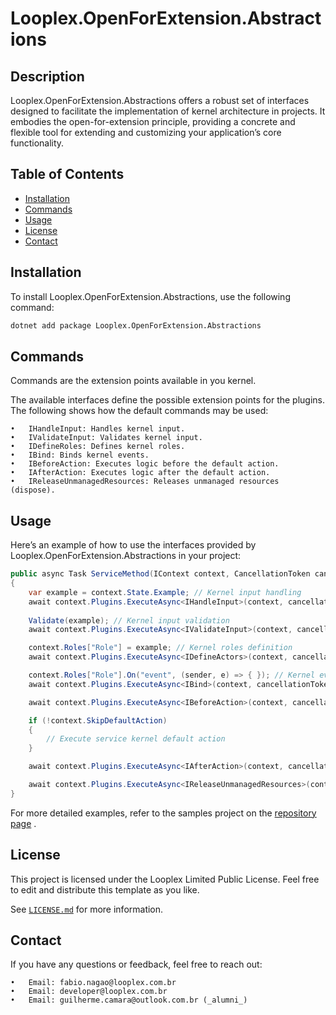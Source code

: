 # Looplex.OpenForExtension.Abstractions

## Description

Looplex.OpenForExtension.Abstractions offers a robust set of interfaces designed to facilitate the implementation of kernel architecture in projects. It embodies the open-for-extension principle, providing a concrete and flexible tool for extending and customizing your application’s core functionality.

## Table of Contents

- [Installation](#installation)
- [Commands](#commands)
- [Usage](#usage)
- [License](#license)
- [Contact](#contact)

## Installation

To install Looplex.OpenForExtension.Abstractions, use the following command:

```bash
dotnet add package Looplex.OpenForExtension.Abstractions
```

## Commands

Commands are the extension points available in you kernel. 

The available interfaces define the possible extension points for the plugins. The following shows how the default commands may be used:

	•	IHandleInput: Handles kernel input.
	•	IValidateInput: Validates kernel input.
	•	IDefineRoles: Defines kernel roles.
	•	IBind: Binds kernel events.
	•	IBeforeAction: Executes logic before the default action.
	•	IAfterAction: Executes logic after the default action.
	•	IReleaseUnmanagedResources: Releases unmanaged resources (dispose).


## Usage

Here’s an example of how to use the interfaces provided by Looplex.OpenForExtension.Abstractions in your project:

```csharp
public async Task ServiceMethod(IContext context, CancellationToken cancellationToken)
{
    var example = context.State.Example; // Kernel input handling
    await context.Plugins.ExecuteAsync<IHandleInput>(context, cancellationToken);
    
    Validate(example); // Kernel input validation
    await context.Plugins.ExecuteAsync<IValidateInput>(context, cancellationToken);

    context.Roles["Role"] = example; // Kernel roles definition
    await context.Plugins.ExecuteAsync<IDefineActors>(context, cancellationToken);

    context.Roles["Role"].On("event", (sender, e) => { }); // Kernel event binding (`example` instance implements IHasEventHandlerTrait)
    await context.Plugins.ExecuteAsync<IBind>(context, cancellationToken); 

    await context.Plugins.ExecuteAsync<IBeforeAction>(context, cancellationToken);

    if (!context.SkipDefaultAction)
    {
        // Execute service kernel default action
    }

    await context.Plugins.ExecuteAsync<IAfterAction>(context, cancellationToken); 

    await context.Plugins.ExecuteAsync<IReleaseUnmanagedResources>(context, cancellationToken); 
}
```

For more detailed examples, refer to the samples project on the [repository page](https://github.com/looplex-osi/open-for-extension-dotnet) .

## License

This project is licensed under the Looplex Limited Public License. Feel free to edit and distribute this template as you like.

See [`LICENSE.md`](/LICENSE.md) for more information.

## Contact

If you have any questions or feedback, feel free to reach out:

	•	Email: fabio.nagao@looplex.com.br
	•	Email: developer@looplex.com.br
	•	Email: guilherme.camara@outlook.com.br (_alumni_)